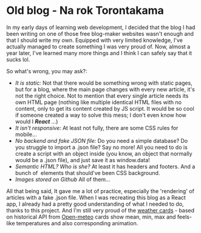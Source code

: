 # Old blog - Na rok Torontakama

In my early days of learning web development, I decided that the blog I had been writing on one of those free blog-maker websites wasn't enough and that I should write my own. Equipped with very limited knowledge, I've actually managed to create something I was very proud of. Now, almost a year later, I've learned many more things and I think I can safely say that it sucks lol. 

So what's wrong, you may ask?: 
 * _It is static:_ Not that there would be something wrong with static pages, but for a blog, where the main page changes with every new article, it's not the right choice. Not to mention that every single article needs its own HTML page (nothing like multiple identical HTML files with no content, only to get its content created by JS script. It would be so cool if someone created a way to solve this mess; I don't even know how would I ***React*** ...)
 * _It isn't responsive:_ At least not fully, there are some CSS rules for mobile...
 * _No backend and fake JSON file:_ Do you need a simple database? Do you struggle to import a .json file? Say no more! All you need to do is create a script with an object inside (you know, an object that normally would be a .json file), and just save it as window.data!
 * _Semantic HTML? Who is she?_ At least it has headers and footers. And a bunch of <img> elements that should've been CSS background.
 * _Images stored on Github_ All of them...

All that being said, It gave me a lot of practice, especially the 'rendering' of articles with a fake .json file. When I was recreating this blog as a React app, I already had a pretty good understanding of what I needed to do, thanks to this project. And I'm still very proud of the [weather cards](https://codepen.io/zuzOup/pen/LYvQybW) - based on historical API from [Open-meteo](https://open-meteo.com/) cards show mean, min, max and feels-like temperatures and also corresponding animation. 








